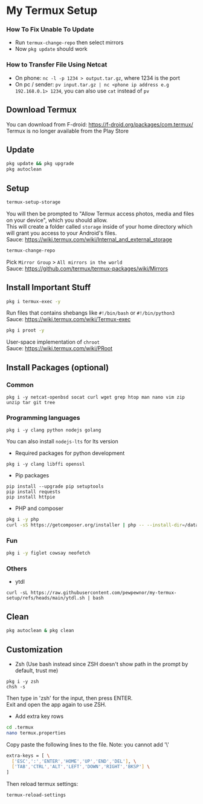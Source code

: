 # My Termux Setup

### How To Fix Unable To Update

- Run `termux-change-repo` then select mirrors
- Now `pkg update` should work

### How to Transfer File Using Netcat

- On phone: `nc -l -p 1234 > output.tar.gz`, where 1234 is the port
- On pc / sender: `pv input.tar.gz | nc <phone ip address e.g 192.168.0.1> 1234`, you can also use `cat` instead of `pv`

## Download Termux
You can download from F-droid: https://f-droid.org/packages/com.termux/
Termux is no longer available from the Play Store

## Update
```sh
pkg update && pkg upgrade
pkg autoclean
```

## Setup
```sh
termux-setup-storage
```
You will then be prompted to "Allow Termux access photos, media and files on your device", which you should allow.<br>
This will create a folder called `storage` inside of your home directory which will grant you access to your Android's files.<br>
Sauce: https://wiki.termux.com/wiki/Internal_and_external_storage

```sh
termux-change-repo
```
Pick `Mirror Group` > `All mirrors in the world`<br>
Sauce: https://github.com/termux/termux-packages/wiki/Mirrors

## Install Important Stuff

```sh
pkg i termux-exec -y
```
Run files that contains shebangs like `#!/bin/bash` or `#!/bin/python3`<br>
Sauce: https://wiki.termux.com/wiki/Termux-exec

```sh
pkg i proot -y
```
User-space implementation of `chroot`<br>
Sauce: https://wiki.termux.com/wiki/PRoot

## Install Packages (optional)

### Common
```
pkg i -y netcat-openbsd socat curl wget grep htop man nano vim zip unzip tar git tree
```

### Programming languages
```
pkg i -y clang python nodejs golang
```
You can also install `nodejs-lts` for lts version

- Required packages for python development
```
pkg i -y clang libffi openssl
```

- Pip packages
```
pip install --upgrade pip setuptools
pip install requests
pip install httpie
```

- PHP and composer
```sh
pkg i -y php
curl -sS https://getcomposer.org/installer | php -- --install-dir=/data/data/com.termux/files/usr/bin --filename=composer
```

### Fun
```sh
pkg i -y figlet cowsay neofetch
```

### Others
- ytdl
```
curl -sL https://raw.githubusercontent.com/pewpewnor/my-termux-setup/refs/heads/main/ytdl.sh | bash
```

## Clean
```sh
pkg autoclean & pkg clean
```

## Customization

- Zsh (Use bash instead since ZSH doesn't show path in the prompt by default, trust me)
```
pkg i -y zsh
chsh -s
```
Then type in 'zsh' for the input, then press ENTER.<br>
Exit and open the app again to use ZSH.

- Add extra key rows
```sh
cd .termux
nano termux.properties
```
Copy paste the following lines to the file.
Note: you cannot add '\\'
```sh
extra-keys = [ \
  ['ESC',':','ENTER','HOME','UP','END','DEL'], \
  ['TAB','CTRL','ALT','LEFT','DOWN','RIGHT','BKSP'] \
]
```
Then reload termux settings:
```sh
termux-reload-settings
```
